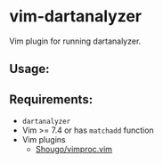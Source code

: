 vim-dartanalyzer
================

Vim plugin for running dartanalyzer.

Usage:
------


Requirements:
-------------

- `dartanalyzer`
- Vim >= 7.4 or has `matchadd` function
- Vim plugins
    - [Shougo/vimproc.vim](https://github.com/Shougo/vimproc.vim)
